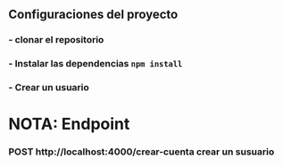 ## Configuraciones del proyecto

### - clonar el repositorio
### - Instalar las dependencias ```npm install```
### - Crear un usuario


# NOTA: Endpoint

### POST http://localhost:4000/crear-cuenta  crear un susuario